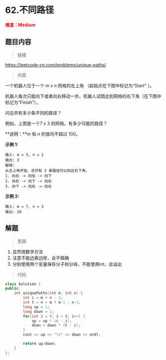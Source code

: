 # 62.不同路径

<font color=red>**难度：Medium**</font>

## 题目内容

> 链接

https://leetcode-cn.com/problems/unique-paths/

> 内容

一个机器人位于一个 *m x n* 网格的左上角 （起始点在下图中标记为“Start” ）。

机器人每次只能向下或者向右移动一步。机器人试图达到网格的右下角（在下图中标记为“Finish”）。

问总共有多少条不同的路径？

例如，上图是一个7 x 3 的网格。有多少可能的路径？

**说明：***m* 和 *n* 的值均不超过 100。

**示例 1:**

```
输入: m = 3, n = 2
输出: 3
解释:
从左上角开始，总共有 3 条路径可以到达右下角。
1. 向右 -> 向右 -> 向下
2. 向右 -> 向下 -> 向右
3. 向下 -> 向右 -> 向右
```

**示例 2:**

```
输入: m = 7, n = 3
输出: 28
```

## 解题

> 思路

1. 显然用数学方法
2. 注意不能边乘边除，会不精确
3. 分别使用两个变量保存分子和分母，不能使用int，会溢出

> 代码

```c++
class Solution {
public:
    int uniquePaths(int m, int n) {
        int c = m + n - 2;
        int t = n > m ? m-1 : n-1;
        long up = 1;
        long down = 1;
        for(int i = 0; i < t; i++) {
            up = up * (c - i);
            down = down * (t - i);
        }
        cout << up << "\t" << down << endl;

        return up/down;
    }
};
```

